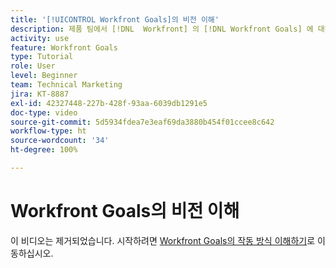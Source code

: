 ```yaml
---
title: '[!UICONTROL Workfront Goals]의 비전 이해'
description: 제품 팀에서 [!DNL  Workfront] 의 [!DNL Workfront Goals] 에 대해 알아보기
activity: use
feature: Workfront Goals
type: Tutorial
role: User
level: Beginner
team: Technical Marketing
jira: KT-8887
exl-id: 42327448-227b-428f-93aa-6039db1291e5
doc-type: video
source-git-commit: 5d5934fdea7e3eaf69da3880b454f01ccee8c642
workflow-type: ht
source-wordcount: '34'
ht-degree: 100%

---
```


# Workfront Goals의 비전 이해

이 비디오는 제거되었습니다. 시작하려면 [Workfront Goals의 작동 방식 이해하기](/help/workfront-goals/establish-a-vision-for-your-org/understand-how-workfront-goals-works.md)로 이동하십시오.
